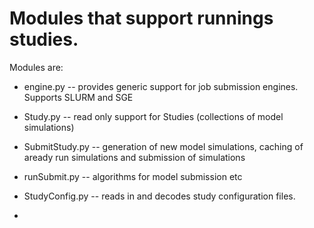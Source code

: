 # Modules that support runnings studies.
Modules are:

* engine.py -- provides generic support for job submission engines. 
     Supports SLURM and SGE

* Study.py -- read only support for Studies (collections of model simulations)

* SubmitStudy.py -- generation of new model simulations, caching of aready run simulations and submission of simulations

* runSubmit.py -- algorithms for model submission etc

* StudyConfig.py -- reads in and decodes study configuration files. 
* 
